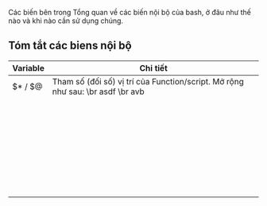 Các biến bên trong 
Tổng quan về các biến nội bộ của bash, ở đâu như thế nào và khi nào cần sử dụng chúng.
## Tóm tắt các biens nội bộ
|Variable|Chi tiết|
|-|-|
|$* / $@|Tham số (đối số) vị trí của Function/script. Mở rộng như sau: \br asdf \br avb |
|||
|||
|||
|||
|||
|||
|||
|||
|||
|||
|||
|||
|||
|||
|||
|||
|||
|||
|||
|||
|||
|||
|||
|||
|||
|||
|||
|||
|||
|||
|||
|||
|||